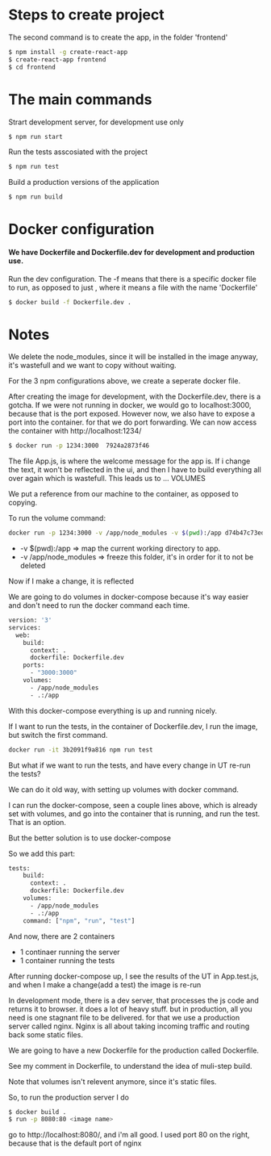 # Steps to create project
The second command is to create the app, in the folder 'frontend'
```sh
$ npm install -g create-react-app
$ create-react-app frontend 
$ cd frontend
```

# The main commands

Strart development server, for development use only
```sh
$ npm run start 
```
Run the tests asscosiated with the project
```sh
$ npm run test
```
Build a production versions of the application
```sh
$ npm run build
```

# Docker configuration
#### We have Dockerfile and Dockerfile.dev for development and production use.

Run the dev configuration.
The -f means that there is a specific docker file to run, as opposed to just , where it means a file with the name 'Dockerfile'
```sh
$ docker build -f Dockerfile.dev .
```
# Notes

We delete the node_modules, since it will be installed in the image anyway, it's wastefull and we want to copy without waiting.

For the 3 npm configurations above, we create a seperate docker file.

After creating the image for development, with the Dockerfile.dev, there is a gotcha. If we were not running in docker, we would go to localhost:3000, because that is the port exposed. However now, we also have to expose a port into the container. for that we do port forwarding. We can now access the container with http://localhost:1234/
```sh
$ docker run -p 1234:3000  7924a2873f46
```

The file App.js, is where the welcome message for the app is. If i change the text, it won't be reflected in the ui, and then I have to build everything all over again which is wastefull. This leads us to ... VOLUMES

We put a reference from our machine to the container, as opposed to copying.

To run the volume command: 
```sh
docker run -p 1234:3000 -v /app/node_modules -v $(pwd):/app d74b47c73ed2
```

  - -v $(pwd):/app => map the current working directory to app.
  - -v /app/node_modules => freeze this folder, it's in order for it to not be deleted
 
Now if I make a change, it is reflected

We are going to do volumes in docker-compose because it's way easier and don't need to run the docker command each time.

```sh
version: '3'
services:
  web:
    build:
      context: .
      dockerfile: Dockerfile.dev
    ports: 
      - "3000:3000"
    volumes:
      - /app/node_modules
      - .:/app
```

With this docker-compose everything is up and running nicely.

If I want to run the tests, in the container of Dockerfile.dev, I run the image, but switch the first command.

```sh
docker run -it 3b2091f9a816 npm run test
```

But what if we want to run the tests, and have every change in UT re-run the tests?

We can do it old way, with setting up volumes with docker command.

I can run the docker-compose, seen a couple lines above, which is already set with volumes, and go into the container that is running, and run the test. That is an option.

But the better solution is to use docker-compose

So we add this part: 

```sh
tests:
    build:
      context: .
      dockerfile: Dockerfile.dev
    volumes:
      - /app/node_modules
      - .:/app
    command: ["npm", "run", "test"]
```
And now, there are 2 containers
  - 1 continaer running the server
  - 1 container running the tests

After running docker-compose up, I see the results of the UT in App.test.js, and when I make a change(add a test) the image is re-run

In development mode, there is a dev server, that processes the js code and returns it to browser. it does a lot of heavy stuff. but in production, all you need is one stagnant file to be delivered. for that we use a production server called nginx.
Nginx is all about taking incoming traffic and routing back some static files.

We are going to have a new Dockerfile for the production called Dockerfile.

See my comment in Dockerfile, to understand the idea of muli-step build.

Note that volumes isn't relevent anymore, since it's static files.

So, to run the production server I do 

```sh
$ docker build .
$ run -p 8080:80 <image name>
```

go to http://localhost:8080/, and i'm all good.
I used port 80 on the right, because that is the default port of nginx
